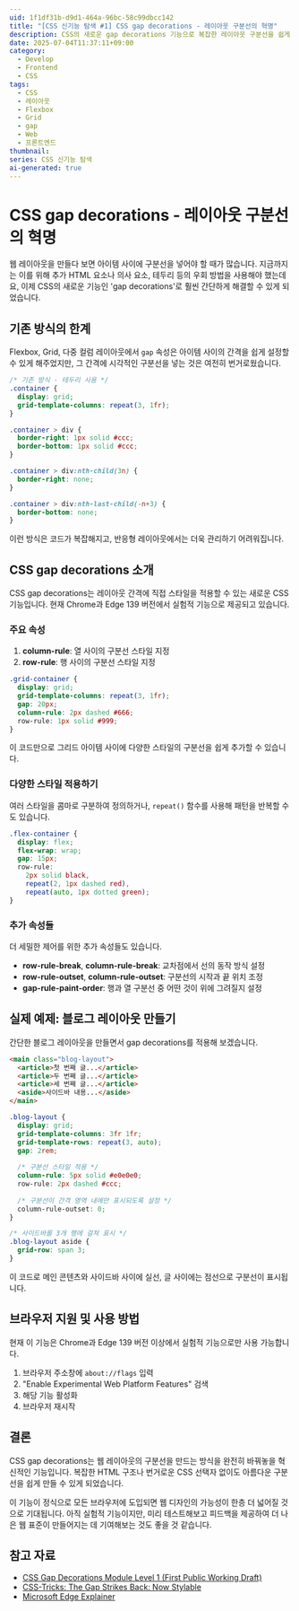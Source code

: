 ```yaml
---
uid: 1f1df31b-d9d1-464a-96bc-58c99dbcc142
title: "[CSS 신기능 탐색 #1] CSS gap decorations - 레이아웃 구분선의 혁명"
description: CSS의 새로운 gap decorations 기능으로 복잡한 레이아웃 구분선을 쉽게 만드는 방법을 알아봅니다.
date: 2025-07-04T11:37:11+09:00
category: 
  - Develop
  - Frontend
  - CSS
tags: 
  - CSS
  - 레이아웃
  - Flexbox
  - Grid
  - gap
  - Web
  - 프론트엔드
thumbnail: 
series: CSS 신기능 탐색
ai-generated: true
---
```


# CSS gap decorations - 레이아웃 구분선의 혁명

웹 레이아웃을 만들다 보면 아이템 사이에 구분선을 넣어야 할 때가 많습니다. 지금까지는 이를 위해 추가 HTML 요소나 의사 요소, 테두리 등의 우회 방법을 사용해야 했는데요, 이제 CSS의 새로운 기능인 'gap decorations'로 훨씬 간단하게 해결할 수 있게 되었습니다.

## 기존 방식의 한계

Flexbox, Grid, 다중 컬럼 레이아웃에서 `gap` 속성은 아이템 사이의 간격을 쉽게 설정할 수 있게 해주었지만, 그 간격에 시각적인 구분선을 넣는 것은 여전히 번거로웠습니다.

```css
/* 기존 방식 - 테두리 사용 */
.container {
  display: grid;
  grid-template-columns: repeat(3, 1fr);
}

.container > div {
  border-right: 1px solid #ccc;
  border-bottom: 1px solid #ccc;
}

.container > div:nth-child(3n) {
  border-right: none;
}

.container > div:nth-last-child(-n+3) {
  border-bottom: none;
}
```

이런 방식은 코드가 복잡해지고, 반응형 레이아웃에서는 더욱 관리하기 어려워집니다.

## CSS gap decorations 소개

CSS gap decorations는 레이아웃 간격에 직접 스타일을 적용할 수 있는 새로운 CSS 기능입니다. 현재 Chrome과 Edge 139 버전에서 실험적 기능으로 제공되고 있습니다.

### 주요 속성

1. **column-rule**: 열 사이의 구분선 스타일 지정
2. **row-rule**: 행 사이의 구분선 스타일 지정

```css
.grid-container {
  display: grid;
  grid-template-columns: repeat(3, 1fr);
  gap: 20px;
  column-rule: 2px dashed #666;
  row-rule: 1px solid #999;
}
```

이 코드만으로 그리드 아이템 사이에 다양한 스타일의 구분선을 쉽게 추가할 수 있습니다.

### 다양한 스타일 적용하기

여러 스타일을 콤마로 구분하여 정의하거나, `repeat()` 함수를 사용해 패턴을 반복할 수도 있습니다.

```css
.flex-container {
  display: flex;
  flex-wrap: wrap;
  gap: 15px;
  row-rule: 
    2px solid black,
    repeat(2, 1px dashed red),
    repeat(auto, 1px dotted green);
}
```

### 추가 속성들

더 세밀한 제어를 위한 추가 속성들도 있습니다.

- **row-rule-break**, **column-rule-break**: 교차점에서 선의 동작 방식 설정
- **row-rule-outset**, **column-rule-outset**: 구분선의 시작과 끝 위치 조정
- **gap-rule-paint-order**: 행과 열 구분선 중 어떤 것이 위에 그려질지 설정

## 실제 예제: 블로그 레이아웃 만들기

간단한 블로그 레이아웃을 만들면서 gap decorations를 적용해 보겠습니다.

```html
<main class="blog-layout">
  <article>첫 번째 글...</article>
  <article>두 번째 글...</article>
  <article>세 번째 글...</article>
  <aside>사이드바 내용...</aside>
</main>
```

```css
.blog-layout {
  display: grid;
  grid-template-columns: 3fr 1fr;
  grid-template-rows: repeat(3, auto);
  gap: 2rem;
  
  /* 구분선 스타일 적용 */
  column-rule: 5px solid #e0e0e0;
  row-rule: 2px dashed #ccc;
  
  /* 구분선이 간격 영역 내에만 표시되도록 설정 */
  column-rule-outset: 0;
}

/* 사이드바를 3개 행에 걸쳐 표시 */
.blog-layout aside {
  grid-row: span 3;
}
```

이 코드로 메인 콘텐츠와 사이드바 사이에 실선, 글 사이에는 점선으로 구분선이 표시됩니다.

## 브라우저 지원 및 사용 방법

현재 이 기능은 Chrome과 Edge 139 버전 이상에서 실험적 기능으로만 사용 가능합니다.

1. 브라우저 주소창에 `about://flags` 입력
2. "Enable Experimental Web Platform Features" 검색
3. 해당 기능 활성화
4. 브라우저 재시작

## 결론

CSS gap decorations는 웹 레이아웃의 구분선을 만드는 방식을 완전히 바꿔놓을 혁신적인 기능입니다. 복잡한 HTML 구조나 번거로운 CSS 선택자 없이도 아름다운 구분선을 쉽게 만들 수 있게 되었습니다.

이 기능이 정식으로 모든 브라우저에 도입되면 웹 디자인의 가능성이 한층 더 넓어질 것으로 기대됩니다. 아직 실험적 기능이지만, 미리 테스트해보고 피드백을 제공하여 더 나은 웹 표준이 만들어지는 데 기여해보는 것도 좋을 것 같습니다.

## 참고 자료

- [CSS Gap Decorations Module Level 1 (First Public Working Draft)](https://www.w3.org/TR/css-gaps-1/)
- [CSS-Tricks: The Gap Strikes Back: Now Stylable](https://css-tricks.com/the-gap-strikes-back-now-stylable/)
- [Microsoft Edge Explainer](https://github.com/MicrosoftEdge/MSEdgeExplainers/blob/main/CSSGapDecorations/explainer.md)
